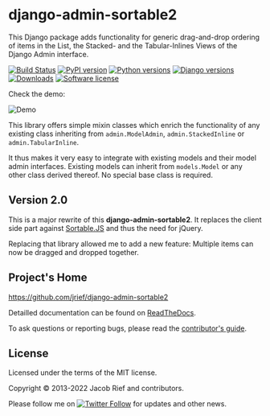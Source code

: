 # django-admin-sortable2

This Django package adds functionality for generic drag-and-drop ordering of items in the List, the Stacked- and the
Tabular-Inlines Views of the Django Admin interface.

[![Build Status](https://github.com/jrief/django-admin-sortable2/actions/workflows/tests.yml/badge.svg)](https://github.com/jrief/django-admin-sortable2/actions/workflows/tests.yml)
[![PyPI version](https://img.shields.io/pypi/v/django-admin-sortable2.svg)](https://pypi.python.org/pypi/django-admin-sortable2)
[![Python versions](https://img.shields.io/pypi/pyversions/django-admin-sortable2.svg)](https://pypi.python.org/pypi/django-admin-sortable2)
[![Django versions](https://img.shields.io/pypi/djversions/django-admin-sortable2)](https://pypi.python.org/pypi/django-admin-sortable2)
[![Downloads](https://img.shields.io/pypi/dm/django-admin-sortable2.svg)](https://img.shields.io/pypi/dm/django-admin-sortable2.svg)
[![Software license](https://img.shields.io/pypi/l/django-admin-sortable2.svg)](https://github.com/jrief/django-admin-sortable2/blob/master/LICENSE)

Check the demo:

![Demo](https://raw.githubusercontent.com/jrief/django-admin-sortable2/master/docs/source/_static/django-admin-sortable2.gif)

This library offers simple mixin classes which enrich the functionality of any existing class inheriting from
`admin.ModelAdmin`, `admin.StackedInline` or `admin.TabularInline`.

It thus makes it very easy to integrate with existing models and their model admin interfaces. Existing models can
inherit from `models.Model` or any other class derived thereof. No special base class is required.


## Version 2.0

This is a major rewrite of this **django-admin-sortable2**. It replaces the client side part against
[Sortable.JS](https://sortablejs.github.io/Sortable/) and thus the need for jQuery.

Replacing that library allowed me to add a new feature: Multiple items can now be dragged and dropped together.


## Project's Home

https://github.com/jrief/django-admin-sortable2

Detailled documentation can be found on [ReadTheDocs](https://django-admin-sortable2.readthedocs.org/en/latest/).

To ask questions or reporting bugs, please read the [contributor's guide](https://django-admin-sortable2.readthedocs.io/en/latest/contributing.html).


## License

Licensed under the terms of the MIT license.

Copyright &copy; 2013-2022 Jacob Rief and contributors.

Please follow me on
[![Twitter Follow](https://img.shields.io/twitter/follow/jacobrief.svg?style=social&label=Jacob+Rief)](https://twitter.com/jacobrief)
for updates and other news.

